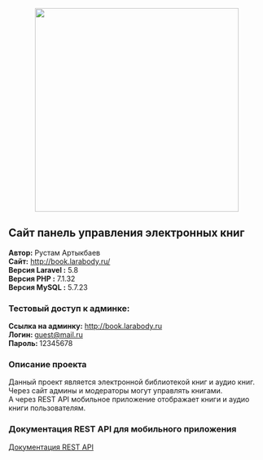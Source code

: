 <p align="center"><img src="https://res.cloudinary.com/dtfbvvkyp/image/upload/v1566331377/laravel-logolockup-cmyk-red.svg" width="400"></p>

## Сайт панель управления электронных книг
<b>Автор:</b> Рустам Артыкбаев<br>
<b>Сайт:</b> <a href="http://book.larabody.ru/" target="_blank">http://book.larabody.ru/</a><br>
<b>Версия Laravel :</b> 5.8<br>
<b>Версия PHP :</b> 7.1.32<br>
<b>Версия MySQL :</b> 5.7.23

### Тестовый доступ к админке:
<b>Ссылка на админку:</b> <a href="http://book.larabody.ru/admin" target="_blank">http://book.larabody.ru</a><br>
<b>Логин: </b> guest@mail.ru<br>
<b>Пароль: </b> 12345678 
<br>

### Описание проекта
Данный проект является электронной библиотекой книг и аудио книг.<br>
Через сайт админы и модераторы могут управлять книгами.<br>
А через REST API мобильное приложение отображает книги и аудио книги пользователям.<br>

### Документация REST API для мобильного приложения
<a href="https://github.com/Rustambx/books-API/blob/master/restapi.md">Документация REST API</a>


